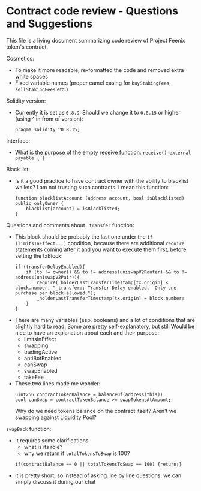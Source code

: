# Contract code review - Questions and Suggestions

This file is a living document summarizing code review of Project Feenix token's contract.

Cosmetics:
- To make it more readable, re-formatted the code and removed extra white spaces
- Fixed variable names (proper camel casing for `buyStakingFees`, `sellStakingFees` etc.)

Solidity version:
- Currently it is set as `0.8.9`. Should we change it to `0.8.15` or higher (using ^ in from of version):
  ```
  pragma solidity ^0.8.15;
  ```

Interface:
- What is the purpose of the empty receive function: `receive() external payable { }`

Black list:
- Is it a good practice to have contract owner with the ability to blacklist wallets? I am not trusting such contracts. I mean this function:
  ```
  function blacklistAccount (address account, bool isBlacklisted) public onlyOwner {
      blacklist[account] = isBlacklisted;
  }
  ```

Questions and comments about `_transfer` function:
- This block should be probably the last one under the `if (limitsInEffect...)` condition, because there are additional `require` statements coming after it and you want to execute them first, before setting the txBlock:
  ```
  if (transferDelayEnabled){
      if (to != owner() && to != address(uniswapV2Router) && to != address(uniswapV2Pair)){
          require(_holderLastTransferTimestamp[tx.origin] < block.number, "_transfer:: Transfer Delay enabled.  Only one purchase per block allowed.");
          _holderLastTransferTimestamp[tx.origin] = block.number;
      }
  }
  ```
- There are many variables (esp. booleans) and a lot of conditions that are slightly hard to read. Some are pretty self-explanatory, but still Would be nice to have an explanation about each and their purpose:
  - limitsInEffect
  - swapping
  - tradingActive
  - antiBotEnabled
  - canSwap
  - swapEnabled
  - takeFee
- These two lines made me wonder:
  ```
  uint256 contractTokenBalance = balanceOf(address(this));
  bool canSwap = contractTokenBalance >= swapTokensAtAmount;
  ```
  Why do we need tokens balance on the contract itself? Aren't we swapping against Liquidity Pool?

`swapBack` function:
- It requires some clarifications
  - what is its role?
  - why we return if `totalTokensToSwap` is 100?
  ```
  if(contractBalance == 0 || totalTokensToSwap == 100) {return;}
  ```
- it is pretty short, so instead of asking line by line questions, we can simply discuss it during our chat
